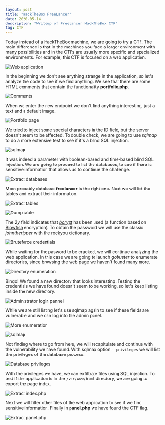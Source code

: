 ```yaml
---
layout: post
title: "HackTheBox FreeLancer"
date: 2020-05-14
description: "Writeup of FreeLancer HackTheBox CTF"
tag: CTF
---
```


Today instead of a HackTheBox machine, we are going to try a CTF. The main difference is that in the machines you face a larger environment with many possibilities and in the CTFs are usually more specific and specialized environments. For example, this CTF is focused on a web application.

![](/images/posts/FreeLancer/img1.png "Web application")

In the beginning we don't see anything strange in the application, so let's analyze the code to see if we find anything. We see that there are some HTML comments that contain the functionality **portfolio.php**.

![](/images/posts/FreeLancer/img2.png "Comments")

When we enter the new endpoint we don't find anything interesting, just a text and a default image.

![](/images/posts/FreeLancer/img3.png "Portfolio page")

We tried to inject some special characters in the ID field, but the server doesn't seem to be affected. To double check, we are going to use *sqlmap* to do a more extensive test to see if it's a blind SQL injection.

![](/images/posts/FreeLancer/img4.png "sqlmap")

It was indeed a parameter with boolean-based and time-based blind SQL injection. We are going to proceed to list the databases, to see if there is sensitive information that allows us to continue the challenge.

![](/images/posts/FreeLancer/img5.png "Extract databases")

Most probably database **freelancer** is the right one. Next we will list the tables and extract their information.

![](/images/posts/FreeLancer/img6.png "Extract tables")

![](/images/posts/FreeLancer/img7.png "Dump table")

The $2y$ field indicates that [*bcrypt*](https://en.wikipedia.org/wiki/Bcrypt) has been used (a function based on [Blowfish](https://en.wikipedia.org/wiki/Blowfish_(cipher)) encryption). To obtain the password we will use the classic *johntheripper* with the rockyou dictionary.

![](/images/posts/FreeLancer/img8.png "Bruteforce credentials")

While waiting for the pasword to be cracked, we will continue analyzing the web application. In this case we are going to launch *gobuster* to enumerate directories, since browsing the web page we haven't found many more.

![](/images/posts/FreeLancer/img9.png "Directory enumeration")

Bingo! We found a new directory that looks interesting. Testing the credentials we have found doesn't seem to be working, so let's keep listing inside the new directory.

![](/images/posts/FreeLancer/img10.png "Administrator login pannel")

While we are still listing let's use sqlmap again to see if these fields are vulnerable and we can log into the admin panel.

![](/images/posts/FreeLancer/img12.png "More enumeration")

![](/images/posts/FreeLancer/img11.png "sqlmap")

Not finding where to go from here, we will recapitulate and continue with the vulnerability we have found. With sqlmap option `--privileges` we will list the privileges of the database process.  

![](/images/posts/FreeLancer/img14.png "Database privileges")

With the privileges we have, we can exfiltrate files using SQL injection. To test if the application is in the `/var/www/html` directory, we are going to export the page index.

![](/images/posts/FreeLancer/img15.png "Extract index.php")

Next we will filter other files of the web application to see if we find sensitive information. Finally in **panel.php** we have found the CTF flag.

![](/images/posts/FreeLancer/img16.png "Extract panel.php")